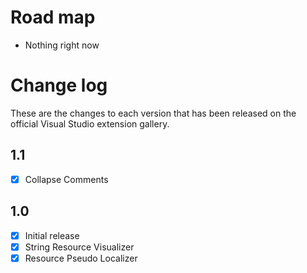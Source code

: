 # Road map

- Nothing right now

# Change log

These are the changes to each version that has been released
on the official Visual Studio extension gallery.

## 1.1

- [x] Collapse Comments

## 1.0

- [x] Initial release
 - [x] String Resource Visualizer
 - [x] Resource Pseudo Localizer
